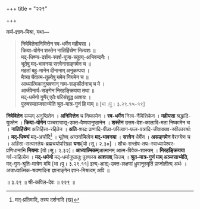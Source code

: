 +++
title = "२२९"

+++

कर्म-ज्ञान-मिश्रा, यथा—


> **निषेवितेनानिमित्तेन स्व-धर्मेण महीयसा ।**  
> **क्रिया-योगेन शस्तेन नातिहिंस्रेण नित्यशः ॥**  
> **मद्-धिष्ण्य-दर्शन-स्पर्श-पूजा-स्तुत्य्-अभिवन्दनैः ।**  
> **भूतेषु मद्-भावनया सत्त्वेनासङ्गमेन च ॥**  
> **महतां बहु-मानेन दीनानाम् अनुकम्पया ।**  
> **मैत्र्या चैवात्म-तुल्येषु यमेन नियमेन च ॥**  
> **आध्यात्मिकानुश्रवणान् नाम-सङ्कीर्तनाच् च मे ।**  
> **आर्जवेनार्य-सङ्गेन निरहङ्क्रियया तथा ॥**  
> **मद्-धर्मणो गुणैर् एतैः परिसंशुद्ध आशयः ।**  
> **पुरुषस्याञ्जसाभ्येति श्रुत-मात्र-गुणं हि माम् ॥** [भा।पु। ३.२९.१५-१९]

**निषेवितेन** सम्यग् अनुष्ठितेन । **अनिमित्तेन** च निष्कामेन । **स्व-धर्मेण** नित्य-नैमित्तिकेन । **महीयसा** श्रद्धादि-युक्तेन । **क्रिया-योगेन** पञ्चरात्राद्य्-उक्त-वैष्णवानुष्ठानेन । **शस्तेन** उत्तम-देश-कालादि-मता निष्कामेन च । **नातिहिंस्रेण** अतिहिंसा-रहितेन । **अति**-शब्दः प्राणादि-पीडा-परित्याग-फल-पत्रादि-जीवावयव-स्वीकारार्थः । **मद्-धिष्ण्यं** मद्-अर्चादि[^२४०] । भूतेष्व् अन्तर्यामित्वेन **मद्-भावनया** । **सत्त्वेन** धैर्येण । **असङ्गमेन** वैराग्येण च । अहिंसा-सत्यास्तेय-ब्रह्मचर्यापरिग्रहा **यमाः**[यो।सू। २.३०] । शौच-सन्तोष-तपः-स्वाध्यायेश्वर-प्रणिधानानि **नियमाः** [यो।सू। २.३२]। **आध्यात्मिकम्**आत्मानम् आत्म-विवेक-शास्त्रम् । **निरहङ्क्रियया** गर्व-राहित्येन । **मद्-धर्मणो** मद्-धर्मानुष्ठातुः पुरुषस्य **आशयश्** चित्तम् । **श्रुत-मात्र-गुणं माम् अञ्जसाभ्येति,** मद्-गुण-श्रुति-मात्रेण मयि [भा।पु। ३.२९.११] इत्य्-आद्य्-उक्त-लक्षणां ध्रुवानुस्मृतिं प्राप्नोतीत्य् अर्थः । अत्राध्यात्मिक-श्रवणादिना ज्ञानाङ्गेन ज्ञान-मिश्रत्वम् अपि ॥

[^२४०]:
    मत्-प्रतिमादि, तस्य दर्शनादि (ख)


॥ ३.२९ ॥ श्री-कपिल-देवः ॥ २२९ ॥
